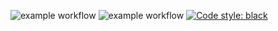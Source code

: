 
![example workflow](https://github.com/medmammeri/Credit-Scoring/actions/workflows/documentation.yml/badge.svg)
![example workflow](https://github.com/medmammeri/Credit-Scoring/actions/workflows/pipeline.yml/badge.svg)
<a href="https://github.com/psf/black"><img alt="Code style: black" src="https://img.shields.io/badge/code%20style-black-000000.svg"></a>